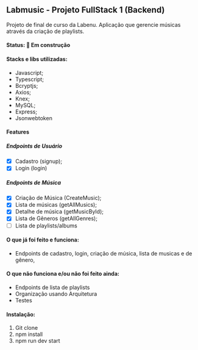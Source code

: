 ## Labmusic - Projeto FullStack 1 (Backend)

Projeto de final de curso da Labenu.
Aplicação que gerencie músicas através da criação de playlists.

#### Status: 🚧 Em construção 

#### Stacks e libs utilizadas:
- Javascript;
- Typescript;
- Bcryptjs;
- Axios;
- Knex;
- MySQL;
- Express;
- Jsonwebtoken

#### Features
##### Endpoints de Usuário
- [x] Cadastro (signup);
- [x] Login (login)

##### Endpoints de Música
- [x] Criação de Música (CreateMusic);
- [x] Lista de músicas (getAllMusics);
- [x] Detalhe de música (getMusicById);
- [x] Lista de Gêneros (getAllGenres);
- [ ] Lista de playlists/albums

#### O que já foi feito e funciona:
- Endpoints de cadastro, login, criação de música, lista de musicas e de gênero, 

#### O que não funciona e/ou não foi feito ainda:
- Endpoints de lista de playlists
- Organização usando Arquitetura
- Testes

#### Instalação:
1) Git clone <link do repo>
2) npm install
3) npm run dev start


